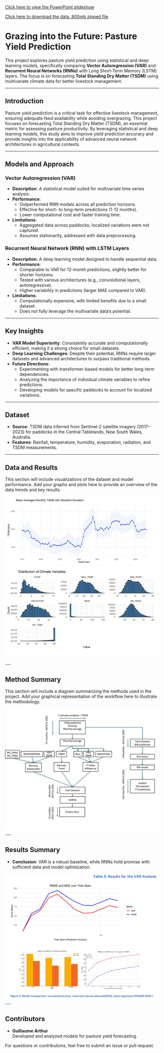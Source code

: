 [Click here to view the PowerPoint slideshow](https://docs.google.com/presentation/d/1WfQIESPRCUSavsE9W9vS7aWTgSwFEz7I/edit?usp=drive_link&ouid=114556454877851613541&rtpof=true&sd=true)

[Click here to download the data. 800mb zipped file](https://drive.google.com/file/d/1gMkG0yZ4GshUnPIovtoaXYVEOeeRqhwk/view?usp=drive_link)

# Grazing into the Future: Pasture Yield Prediction

This project explores pasture yield prediction using statistical and deep learning models, specifically comparing **Vector Autoregression (VAR)** and **Recurrent Neural Networks (RNNs)** with Long Short-Term Memory (LSTM) layers. The focus is on forecasting **Total Standing Dry Matter (TSDM)** using multivariate climate data for better livestock management.

---

## Introduction
Pasture yield prediction is a critical task for effective livestock management, ensuring adequate feed availability while avoiding overgrazing. This project focuses on forecasting Total Standing Dry Matter (TSDM), an essential metric for assessing pasture productivity. By leveraging statistical and deep learning models, this study aims to improve yield prediction accuracy and provide insights into the applicability of advanced neural network architectures in agricultural contexts. 

---

## Models and Approach

### Vector Autoregression (VAR)
- **Description**: A statistical model suited for multivariate time series analysis.
- **Performance**: 
  - Outperformed RNN models across all prediction horizons.
  - Effective for short- to long-term predictions (1-12 months).
  - Lower computational cost and faster training time.
- **Limitations**:
  - Aggregated data across paddocks; localized variations were not captured.
  - Assumes stationarity, addressed with data preprocessing.

### Recurrent Neural Network (RNN) with LSTM Layers
- **Description**: A deep learning model designed to handle sequential data.
- **Performance**:
  - Comparable to VAR for 12-month predictions, slightly better for shorter horizons.
  - Tested with various architectures (e.g., convolutional layers, autoregressive).
  - Higher variability in predictions (larger MAE compared to VAR).
- **Limitations**:
  - Computationally expensive, with limited benefits due to a small dataset.
  - Does not fully leverage the multivariate data’s potential.

---

## Key Insights
- **VAR Model Superiority**: Consistently accurate and computationally efficient, making it a strong choice for small datasets.
- **Deep Learning Challenges**: Despite their potential, RNNs require larger datasets and advanced architectures to surpass traditional methods.
- **Future Directions**:
  - Experimenting with transformer-based models for better long-term dependencies.
  - Analyzing the importance of individual climate variables to refine predictions.
  - Developing models for specific paddocks to account for localized variations.

---

## Dataset
- **Source**: TSDM data inferred from Sentinel-2 satellite imagery (2017–2023) for paddocks in the Central Tablelands, New South Wales, Australia.
- **Features**: Rainfall, temperature, humidity, evaporation, radiation, and TSDM measurements.


---

## Data and Results
This section will include visualizations of the dataset and model performance. Add your graphs and plots here to provide an overview of the data trends and key results.

<p>
  <img src="assets/img/Screenshot 2025-01-19 094124.png">
  <img src="assets/img/Screenshot 2025-01-19 094143.png">
</p>
---

## Method Summary
This section will include a diagram summarizing the methods used in the project. Add your graphical representation of the workflow here to illustrate the methodology.

<img src="assets/img/Screenshot 2025-01-19 094159.png">
---

## Results Summary

- **Conclusion**: VAR is a robust baseline, while RNNs hold promise with sufficient data and model optimization.

<img src="assets/img/Screenshot 2025-01-19 100228.png">
<img src="assets/img/Screenshot 2025-01-19 094228.png">
---

## Contributors
- **Guillaume Arthur**  
  Developed and analyzed models for pasture yield forecasting.

For questions or contributions, feel free to submit an issue or pull request.
